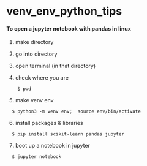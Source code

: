 # venv_env_python_tips

#### To open a jupyter notebook with pandas in linux

1. make directory

2. go into directory 

3. open terminal (in that directory)

4. check where you are
```
    $ pwd
```
5. make venv env
```
  $ python3 -m venv env;  source env/bin/activate
```
6. install packages & libraries
```
  $ pip install scikit-learn pandas jupyter
```

7. boot up a notebook in jupyter
```
  $ jupyter notebook
```
